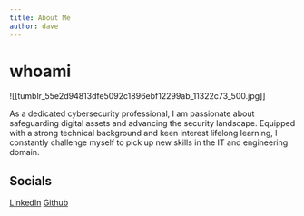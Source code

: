 ```yaml
---
title: About Me
author: dave
---
```


# whoami
![[tumblr_55e2d94813dfe5092c1896ebf12299ab_11322c73_500.jpg]]

As a dedicated cybersecurity professional, I am passionate about safeguarding digital assets and advancing the security landscape. Equipped with a strong technical background and keen interest lifelong learning, I constantly challenge myself to pick up new skills in the IT and engineering domain.

## Socials

[LinkedIn](www.linkedin.com/tanjunhong)
[Github](www.github.com/davetjh) 
